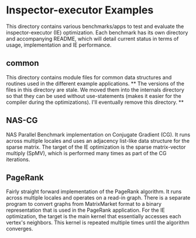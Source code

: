 # Inspector-executor Examples

This directory contains various benchmarks/apps to test and evaluate the inspector-executor (IE) optimization.
Each benchmark has its own directory and accompanying README, which will detail current status in terms of
usage, implementation and IE performance.

## common

This directory contains module files for common data structures and routines used in the different example applications.
** The versions of the files in this directory are stale. We moved them into the internals directory so that they can
be used without use-statements (makes it easier for the compiler during the optimizations). I'll eventually remove
this directory. **

## NAS-CG

NAS Parallel Benchmark implementation on Conjugate Gradient (CG). It runs across multiple locales and uses an
adjacency list-like data structure for the sparse matrix. The target of the IE optimization is the sparse matrix-vector
multiply (SpMV), which is performed many times as part of the CG iterations.

## PageRank

Fairly straight forward implementation of the PageRank algorithm. It runs across multiple locales and operates on
a read-in graph. There is a separate program to convert graphs from MatrixMarket format to a binary representation
that is used in the PageRank application. For the IE optimization, the target is the main kernel that essentially
accesses each vertex's neighbors. This kernel is repeated multiple times until the algorithm converges.
